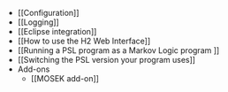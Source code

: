 - [[Configuration]]
- [[Logging]]
- [[Eclipse integration]]
- [[How to use the H2 Web Interface]]
- [[Running a PSL program as a Markov Logic program ]]
- [[Switching the PSL version your program uses]]
- Add-ons
  - [[MOSEK add-on]]
